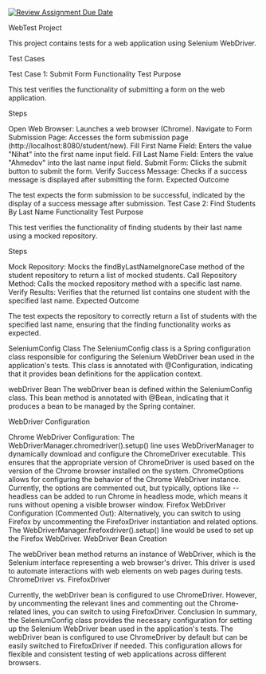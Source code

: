 [![Review Assignment Due Date](https://classroom.github.com/assets/deadline-readme-button-24ddc0f5d75046c5622901739e7c5dd533143b0c8e959d652212380cedb1ea36.svg)](https://classroom.github.com/a/jwssRZI4)


WebTest Project

This project contains tests for a web application using Selenium WebDriver.

Test Cases

Test Case 1: Submit Form Functionality Test
Purpose

This test verifies the functionality of submitting a form on the web application.

Steps

Open Web Browser:
Launches a web browser (Chrome).
Navigate to Form Submission Page:
Accesses the form submission page (http://localhost:8080/student/new).
Fill First Name Field:
Enters the value "Nihat" into the first name input field.
Fill Last Name Field:
Enters the value "Ahmedov" into the last name input field.
Submit Form:
Clicks the submit button to submit the form.
Verify Success Message:
Checks if a success message is displayed after submitting the form.
Expected Outcome

The test expects the form submission to be successful, indicated by the display of a success message after submission.
Test Case 2: Find Students By Last Name Functionality Test
Purpose

This test verifies the functionality of finding students by their last name using a mocked repository.

Steps

Mock Repository:
Mocks the findByLastNameIgnoreCase method of the student repository to return a list of mocked students.
Call Repository Method:
Calls the mocked repository method with a specific last name.
Verify Results:
Verifies that the returned list contains one student with the specified last name.
Expected Outcome

The test expects the repository to correctly return a list of students with the specified last name, ensuring that the finding functionality works as expected.

SeleniumConfig Class
The SeleniumConfig class is a Spring configuration class responsible for configuring the Selenium WebDriver bean used in the application's tests. This class is annotated with @Configuration, indicating that it provides bean definitions for the application context.

webDriver Bean
The webDriver bean is defined within the SeleniumConfig class. This bean method is annotated with @Bean, indicating that it produces a bean to be managed by the Spring container.

WebDriver Configuration

Chrome WebDriver Configuration:
The WebDriverManager.chromedriver().setup() line uses WebDriverManager to dynamically download and configure the ChromeDriver executable. This ensures that the appropriate version of ChromeDriver is used based on the version of the Chrome browser installed on the system.
ChromeOptions allows for configuring the behavior of the Chrome WebDriver instance. Currently, the options are commented out, but typically, options like --headless can be added to run Chrome in headless mode, which means it runs without opening a visible browser window.
Firefox WebDriver Configuration (Commented Out):
Alternatively, you can switch to using Firefox by uncommenting the FirefoxDriver instantiation and related options.
The WebDriverManager.firefoxdriver().setup() line would be used to set up the Firefox WebDriver.
WebDriver Bean Creation

The webDriver bean method returns an instance of WebDriver, which is the Selenium interface representing a web browser's driver. This driver is used to automate interactions with web elements on web pages during tests.
ChromeDriver vs. FirefoxDriver

Currently, the webDriver bean is configured to use ChromeDriver. However, by uncommenting the relevant lines and commenting out the Chrome-related lines, you can switch to using FirefoxDriver.
Conclusion
In summary, the SeleniumConfig class provides the necessary configuration for setting up the Selenium WebDriver bean used in the application's tests. The webDriver bean is configured to use ChromeDriver by default but can be easily switched to FirefoxDriver if needed. This configuration allows for flexible and consistent testing of web applications across different browsers.
